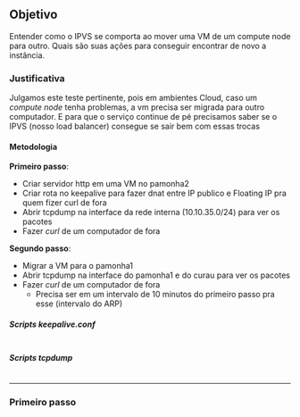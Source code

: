 ## Objetivo
Entender como o IPVS se comporta ao mover uma VM de um compute node para outro. Quais são suas ações para conseguir encontrar de novo a instância.

### Justificativa
Julgamos este teste pertinente, pois em ambientes Cloud, caso um *compute node* tenha problemas, a vm precisa ser migrada para outro computador. E para que o serviço continue de pé precisamos saber se o IPVS (nosso load balancer) consegue se sair bem com essas trocas

#### Metodologia
**Primeiro passo**:
* Criar servidor http em uma VM no pamonha2
* Criar rota no keepalive para fazer dnat entre IP publico e Floating IP pra quem fizer curl de fora
* Abrir tcpdump na interface da rede interna (10.10.35.0/24) para ver os pacotes
* Fazer *curl* de um computador de fora

**Segundo passo**:
* Migrar a VM para o pamonha1
* Abrir tcpdump na interface do pamonha1 e do curau para ver os pacotes
* Fazer *curl* de um computador de fora
	* Precisa ser em um intervalo de 10 minutos do primeiro passo pra esse (intervalo do ARP)
##### Scripts keepalive.conf
```sh

```
##### Scripts tcpdump
```sh

```

---
### Primeiro passo
